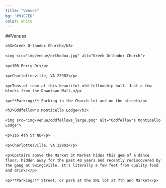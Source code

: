 ```yaml
---
title: "Venues"
bg: '#91C7ED'
color: white
---
```


##Venues

<div class="venue">

    <h3>Greek Orthodox Church</h3>

    <img src="img/venue/orthodox.jpg" alt="Greek Orthodox Church">

    <p>100 Perry Dr</p>

    <p>Charlottesville, VA 22902</p>

    <p>Tons of room at this beautiful old fellowship hall. Just a few blocks from the Downtown Mall.</p>

    <p>**Parking:** Parking in the Church lot and on the street</p>

</div>

<div class="venue">

    <h3>Oddfellow's Monticello Lodge</h3>

    <img src="img/venue/oddfellows_large.png" alt="Oddfellow's Monticello Lodge">

    <p>116 4th St NE</p>

    <p>Charlottesville, VA 22902</p>

    <p>Upstairs above the Market St Market hides this gem of a dance floor, hidden away for the past 40 years and recently rediscovered by the gang at SwingCville. It's literally a few feet from quality food and drink!</p>

    <p>**Parking:** Street, or park at the SNL lot at 7th and Market</p>

</div>

